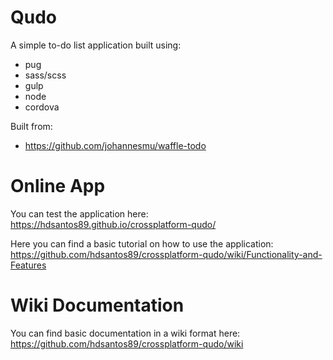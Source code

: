 # Qudo
A simple to-do list application built using:
* pug
* sass/scss
* gulp
* node
* cordova

Built from:
* https://github.com/johannesmu/waffle-todo

# Online App
You can test the application here: https://hdsantos89.github.io/crossplatform-qudo/

Here you can find a basic tutorial on how to use the application:
https://github.com/hdsantos89/crossplatform-qudo/wiki/Functionality-and-Features

# Wiki Documentation
You can find basic documentation in a wiki format here: https://github.com/hdsantos89/crossplatform-qudo/wiki
